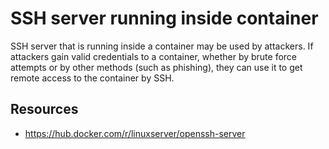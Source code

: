 # SSH server running inside container

SSH server that is running inside a container may be used by attackers. If attackers gain valid credentials to a container, whether by brute force attempts or by other methods (such as phishing), they can use it to get remote access to the container by SSH.

## Resources

- <https://hub.docker.com/r/linuxserver/openssh-server>